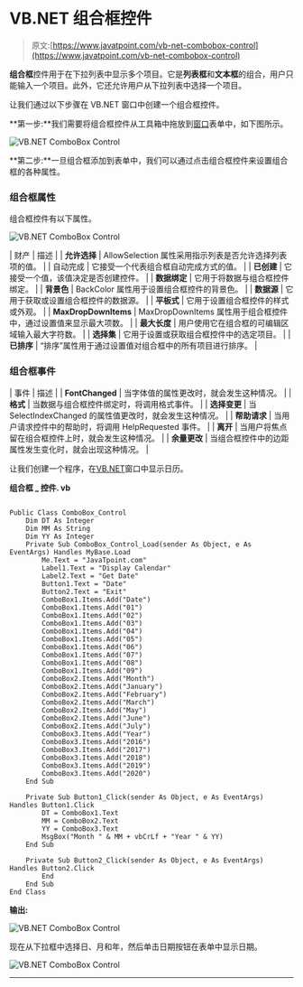 # VB.NET 组合框控件

> 原文:[https://www.javatpoint.com/vb-net-combobox-control](https://www.javatpoint.com/vb-net-combobox-control)

**组合框**控件用于在下拉列表中显示多个项目。它是**列表框**和**文本框**的组合，用户只能输入一个项目。此外，它还允许用户从下拉列表中选择一个项目。

让我们通过以下步骤在 VB.NET 窗口中创建一个组合框控件。

**第一步:**我们需要将组合框控件从工具箱中拖放到[窗口](https://www.javatpoint.com/windows)表单中，如下图所示。

![VB.NET ComboBox Control](../Images/8c62275ba921fbe7791cd34727422397.png)

**第二步:**一旦组合框添加到表单中，我们可以通过点击组合框控件来设置组合框的各种属性。

### 组合框属性

组合框控件有以下属性。

![VB.NET ComboBox Control](../Images/911e79597b002639ee9b8741ceffb367.png)

| 财产 | 描述 |
| **允许选择** | AllowSelection 属性采用指示列表是否允许选择列表项的值。 |
| 自动完成 | 它接受一个代表组合框自动完成方式的值。 |
| **已创建** | 它接受一个值，该值决定是否创建控件。 |
| **数据绑定** | 它用于将数据与组合框控件绑定。 |
| **背景色** | BackColor 属性用于设置组合框控件的背景色。 |
| **数据源** | 它用于获取或设置组合框控件的数据源。 |
| **平板式** | 它用于设置组合框控件的样式或外观。 |
| **MaxDropDownItems** | MaxDropDownItems 属性用于组合框控件中，通过设置值来显示最大项数。 |
| **最大长度** | 用户使用它在组合框的可编辑区域输入最大字符数。 |
| **选择集** | 它用于设置或获取组合框控件中的选定项目。 |
| **已排序** | “排序”属性用于通过设置值对组合框中的所有项目进行排序。 |

### 组合框事件

| 事件 | 描述 |
| **FontChanged** | 当字体值的属性更改时，就会发生这种情况。 |
| **格式** | 当数据与组合框控件绑定时，将调用格式事件。 |
| **选择变更** | 当 SelectIndexChanged 的属性值更改时，就会发生这种情况。 |
| **帮助请求** | 当用户请求控件中的帮助时，将调用 HelpRequested 事件。 |
| **离开** | 当用户将焦点留在组合框控件上时，就会发生这种情况。 |
| **余量更改** | 当组合框控件中的边距属性发生变化时，就会出现这种情况。 |

让我们创建一个程序，在[VB.NET](https://www.javatpoint.com/vb-net)窗口中显示日历。

**组合框 _ 控件. vb**

```

Public Class ComboBox_Control
    Dim DT As Integer
    Dim MM As String
    Dim YY As Integer
    Private Sub ComboBox_Control_Load(sender As Object, e As EventArgs) Handles MyBase.Load
        Me.Text = "JavaTpoint.com"
        Label1.Text = "Display Calendar"
        Label2.Text = "Get Date"
        Button1.Text = "Date"
        Button2.Text = "Exit"
        ComboBox1.Items.Add("Date")
        ComboBox1.Items.Add("01")
        ComboBox1.Items.Add("02")
        ComboBox1.Items.Add("03")
        ComboBox1.Items.Add("04")
        ComboBox1.Items.Add("05")
        ComboBox1.Items.Add("06")
        ComboBox1.Items.Add("07")
        ComboBox1.Items.Add("08")
        ComboBox1.Items.Add("09")
        ComboBox2.Items.Add("Month")
        ComboBox2.Items.Add("January")
        ComboBox2.Items.Add("February")
        ComboBox2.Items.Add("March")
        ComboBox2.Items.Add("May")
        ComboBox2.Items.Add("June")
        ComboBox2.Items.Add("July")
        ComboBox3.Items.Add("Year")
        ComboBox3.Items.Add("2016")
        ComboBox3.Items.Add("2017")
        ComboBox3.Items.Add("2018")
        ComboBox3.Items.Add("2019")
        ComboBox3.Items.Add("2020")
    End Sub

    Private Sub Button1_Click(sender As Object, e As EventArgs) Handles Button1.Click
        DT = ComboBox1.Text
        MM = ComboBox2.Text
        YY = ComboBox3.Text
        MsgBox("Month " & MM + vbCrLf + "Year " & YY)
    End Sub

    Private Sub Button2_Click(sender As Object, e As EventArgs) Handles Button2.Click
        End
    End Sub
End Class

```

**输出:**

![VB.NET ComboBox Control](../Images/540bbebfd19c009177e5f1292bf0651d.png)

现在从下拉框中选择日、月和年，然后单击日期按钮在表单中显示日期。

![VB.NET ComboBox Control](../Images/0045fd3854286e97e9d2fec323a86ffb.png)

* * *